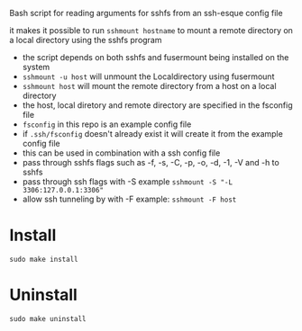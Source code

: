 Bash script for reading arguments for sshfs from an ssh-esque config file

it makes it possible to run `sshmount hostname` to mount a remote directory on a local directory using the sshfs program

- the script depends on both sshfs and fusermount being installed on the system
- `sshmount -u host` will unmount the Localdirectory using fusermount
- `sshmount host` will mount the remote directory from a host on a local directory
- the host, local diretory and remote directory are specified in the fsconfig file
- `fsconfig` in this repo is an example config file
- if `.ssh/fsconfig` doesn't already exist it will create it from the example config file
- this can be used in combination with a ssh config file
- pass through sshfs flags such as -f, -s, -C, -p, -o, -d, -1, -V and -h to sshfs
- pass through ssh flags with -S example `sshmount -S "-L 3306:127.0.0.1:3306"`
- allow ssh tunneling by with -F example: `sshmount -F host`

# Install
```
sudo make install
```
# Uninstall
```
sudo make uninstall
```
